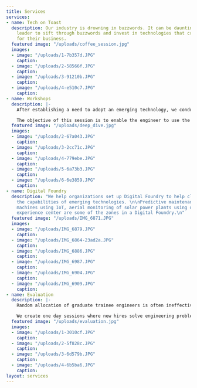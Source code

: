 ```yaml
---
title: Services
services:
- name: Tech on Toast
  description: Our industry is drowning in buzzwords. It can be daunting for a business
    leader to sift through buzzwords and invest in technologies that create real value
    for their business.
  featured image: "/uploads/coffee_session.jpg"
  images:
  - image: "/uploads/1-7b357d.JPG"
    caption: 
  - image: "/uploads/2-58566f.JPG"
    caption: 
  - image: "/uploads/3-91210b.JPG"
    caption: 
  - image: "/uploads/4-e510c7.JPG"
    caption: 
- name: Workshops
  description: |-
    After establishing a need to adopt an emerging technology, we conduct two to five day sessions for practicing engineers to gain working knowledge of the technology. These sessions are highly engaging and project based.

    The objective of this session is to enable the engineer to use the technology to develop prototypes for problems at work.
  featured image: "/uploads/deep_dive.jpg"
  images:
  - image: "/uploads/2-67a043.JPG"
    caption: 
  - image: "/uploads/3-2cc71c.JPG"
    caption: 
  - image: "/uploads/4-779ebe.JPG"
    caption: 
  - image: "/uploads/5-6a73b3.JPG"
    caption: 
  - image: "/uploads/6-6e3859.JPG"
    caption: 
- name: Digital Foundry
  description: "We help organizations set up Digital Foundry to help clients experience
    the capabilities of emerging technologies. \n\nPredictive maintenance of critical
    machines using IoT, aerial monitoring of solar power plants using drones, VR/AR
    experience center are some of the zones in a Digital Foundry.\n"
  featured image: "/uploads/IMG_6871.JPG"
  images:
  - image: "/uploads/IMG_6879.JPG"
    caption: 
  - image: "/uploads/IMG_6864-23ad2a.JPG"
    caption: 
  - image: "/uploads/IMG_6886.JPG"
    caption: 
  - image: "/uploads/IMG_6987.JPG"
    caption: 
  - image: "/uploads/IMG_6904.JPG"
    caption: 
  - image: "/uploads/IMG_6909.JPG"
    caption: 
- name: Evaluation
  description: |-
    Random allocation of graduate trainee engineers is often ineffective. Also, graduates are biased towards popular profiles such as R&D or Design. It is vital to match a graduate's competencies to relevant areas in order to enhance productivity.

    We create one day sessions where new hires solve engineering problems and are assessed by experts on how they fared in profile specific challenges. We produce a comprehensive evaluation report which is used by organizations to achieve candidate - profile fit (likely to result in lower attrition).
  featured image: "/uploads/evaluation.jpg"
  images:
  - image: "/uploads/1-3010cf.JPG"
    caption: 
  - image: "/uploads/2-5f828c.JPG"
    caption: 
  - image: "/uploads/3-6d579b.JPG"
    caption: 
  - image: "/uploads/4-6b5ba6.JPG"
    caption: 
layout: services
---
```


